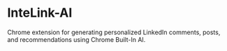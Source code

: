 # InteLink-AI
Chrome extension for generating personalized LinkedIn comments, posts, and recommendations using Chrome Built-In AI.
